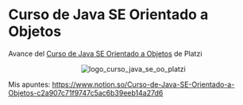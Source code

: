 # Curso de Java SE Orientado a Objetos

Avance del [Curso de Java SE Orientado a Objetos](https://platzi.com/clases/java-oop/) de Platzi

<p align="center">
    <img src="https://static.platzi.com/media/achievements/badge-poo-java-se-233f2a59-f5a1-4a7b-9a98-60003303026f.png" alt="logo_curso_java_se_oo_platzi"/>
</p>

Mis apuntes: https://www.notion.so/Curso-de-Java-SE-Orientado-a-Objetos-c2a907c71f9747c5ac6b39eeb14a27d6